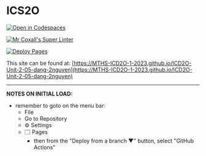 # ICS2O

[![Open in Codespaces](https://classroom.github.com/assets/launch-codespace-7f7980b617ed060a017424585567c406b6ee15c891e84e1186181d67ecf80aa0.svg)](https://classroom.github.com/open-in-codespaces?assignment_repo_id=14460541)

[![Mr Coxall's Super Linter](https://github.com/MTHS-ICD2O-1-2023/ICD2O-Unit-2-05-dang-2nguyen/workflows/Mr%20Coxall's%20Super%20Linter/badge.svg)](https://github.com/MTHS-ICD2O-1-2023/ICD2O-Unit-2-05-dang-2nguyen/actions)

[![Deploy Pages](https://github.com/MTHS-ICD2O-1-2023/ICD2O-Unit-2-05-dang-2nguyen/workflows/Deploy%20Pages/badge.svg)](https://github.com/MTHS-ICD2O-1-2023/ICD2O-Unit-2-05-dang-2nguyen/actions)

This site can be found at: [https://MTHS-ICD2O-1-2023.github.io/ICD2O-Unit-2-05-dang-2nguyen](https://MTHS-ICD2O-1-2023.github.io/ICD2O-Unit-2-05-dang-2nguyen)

---

**NOTES ON INITIAL LOAD:**
- remember to goto on the menu bar:
  - File
  - Go to Repository
  - ⚙ Settings
  - 🗔 Pages
    - then from the "Deploy from a branch ▼" button, select "GitHub Actions"

